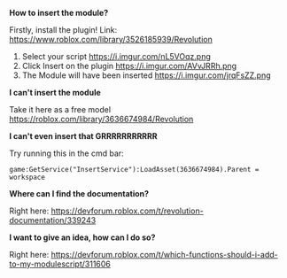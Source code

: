 **How to insert the module?**

Firstly, install the plugin! Link: https://www.roblox.com/library/3526185939/Revolution
1. Select your script 
https://i.imgur.com/nL5VOqz.png
2. Click Insert on the plugin
https://i.imgur.com/AVvJRRh.png
3. The Module will have been inserted
https://i.imgur.com/jrqFsZZ.png

**I can't insert the module**

Take it here as a free model 
https://roblox.com/library/3636674984/Revolution

**I can't even insert that GRRRRRRRRRRR**

Try running this in the cmd bar:
```
game:GetService("InsertService"):LoadAsset(3636674984).Parent = workspace
```
**Where can I find the documentation?**

Right here: https://devforum.roblox.com/t/revolution-documentation/339243

**I want to give an idea, how can I do so?**

Right here: https://devforum.roblox.com/t/which-functions-should-i-add-to-my-modulescript/311606

